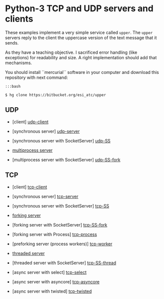 Python-3 TCP and UDP servers and clients
========================================

These examples implement a very simple service called ``upper``. The ``upper`` servers
reply to the client the uppercase version of the text message that it sends.

As they have a teaching objective. I sacrificed error handling (like exceptions) for
readability and size. A right implementation should add that mechanisms.

You should install ´´mercurial´´ software in your computer and download this repository with next command:

    :::bash

    $ hg clone https://bitbucket.org/esi_atc/upper


UDP
---

* [client] [udp-client]
* [synchronous server] [udp-server]
* [synchronous server with SocketServer] [udp-SS]

* [multiprocess server][udp-fork]
* [multiprocess server with SocketServer] [udp-SS-fork]


[udp-client]: https://bitbucket.org/arco_group/upper/raw/tip/UDP_client.py
[udp-server]: https://bitbucket.org/arco_group/upper/raw/tip/UDP_server.py
[udp-SS]: https://bitbucket.org/arco_group/upper/raw/tip/UDP_SS.py

[udp-fork]: https://bitbucket.org/arco_group/upper/raw/tip/UDP_fork.py
[udp-SS-fork]: https://bitbucket.org/arco_group/upper/raw/tip/UDP_SS_fork.py


TCP
---

* [client] [tcp-client]
* [synchronous server] [tcp-server]
* [synchronous server with SocketServer] [tcp-SS]

* [forking server][tcp-fork]
* [forking server with SocketServer] [tcp-SS-fork]
* [forking server with Process] [tcp-process]
* [preforking server (process workers)] [tcp-worker]

* [threaded server][tcp-thread]
* [threaded server with SocketServer] [tcp-SS-thread]

* [async server with select] [tcp-select]
* [async server with asyncore] [tcp-asyncore]
* [async server with twisted] [tcp-twisted]


[tcp-client]: https://bitbucket.org/arco_group/upper/raw/tip/TCP_client.py
[tcp-server]: https://bitbucket.org/arco_group/upper/raw/tip/TCP_server.py
[tcp-SS]: https://bitbucket.org/arco_group/upper/raw/tip/TCP_SS.py

[tcp-fork]: https://bitbucket.org/arco_group/upper/raw/tip/TCP_fork.py
[tcp-SS-fork]: https://bitbucket.org/arco_group/upper/raw/tip/TCP_SS_fork.py
[tcp-process]: https://bitbucket.org/arco_group/upper/raw/tip/TCP_process.py
[tcp-worker]: https://bitbucket.org/arco_group/upper/raw/tip/TCP_workers.py

[tcp-thread]: https://bitbucket.org/arco_group/upper/raw/tip/TCP_thread.py
[tcp-SS-thread]: https://bitbucket.org/arco_group/upper/raw/tip/TCP_SS_thread.py

[tcp-select]: https://bitbucket.org/arco_group/upper/raw/tip/TCP_select.py
[tcp-asyncore]: https://bitbucket.org/arco_group/upper/raw/tip/TCP_asyncore.py
[tcp-twisted]: https://bitbucket.org/arco_group/upper/raw/tip/TCP_twisted.py
